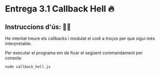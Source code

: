 # Entrega 3.1 Callback Hell 🔥

## Instruccions d'ús: 🧙‍♂️

He intentat treure els callbacks i modulat el codi a troços per que sigui més interpretable. 

Per executar el programa em de ficar el següent commandament per consola:

    node callback_hell.js



